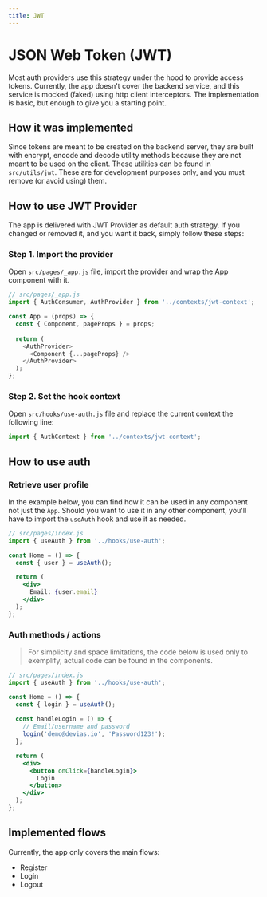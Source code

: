 ```yaml
---
title: JWT
---
```


# JSON Web Token (JWT) 

Most auth providers use this strategy under the hood to provide access tokens. Currently, the app
doesn't cover the backend service, and this service is mocked (faked) using http client
interceptors. The implementation is basic, but enough to give you a starting point.

## How it was implemented

Since tokens are meant to be created on the backend server, they are built with encrypt, encode and
decode utility methods because they are not meant to be used on the client. These utilities can be
found in `src/utils/jwt`. These are for development purposes only, and you must remove (or avoid
using) them.

## How to use JWT Provider

The app is delivered with JWT Provider as default auth strategy. If you changed or removed it, and
you want it back, simply follow these steps:

### Step 1. Import the provider

Open `src/pages/_app.js` file, import the provider and wrap the App component with it.

```js
// src/pages/_app.js
import { AuthConsumer, AuthProvider } from '../contexts/jwt-context';

const App = (props) => {
  const { Component, pageProps } = props;
    
  return (
    <AuthProvider>
      <Component {...pageProps} />
    </AuthProvider>
  );
};
```

### Step 2. Set the hook context

Open `src/hooks/use-auth.js` file and replace the current context the following line:

```js
import { AuthContext } from '../contexts/jwt-context';
```

## How to use auth

### Retrieve user profile

In the example below, you can find how it can be used in any component not just the `App`. Should
you want to use it in any other component, you'll have to import the `useAuth` hook and use it as
needed.

```jsx
// src/pages/index.js
import { useAuth } from '../hooks/use-auth';

const Home = () => {
  const { user } = useAuth();

  return (
    <div>
      Email: {user.email}
    </div>
  );
};
```

### Auth methods / actions

> For simplicity and space limitations, the code below is used only to exemplify, actual code can be found in the components.

```jsx
// src/pages/index.js
import { useAuth } from '../hooks/use-auth';

const Home = () => {
  const { login } = useAuth();
  
  const handleLogin = () => {
    // Email/username and password
    login('demo@devias.io', 'Password123!');
  };

  return (
    <div>
      <button onClick={handleLogin}>
        Login
      </button>
    </div>
  );
};
```

## Implemented flows

Currently, the app only covers the main flows:

- Register
- Login
- Logout

